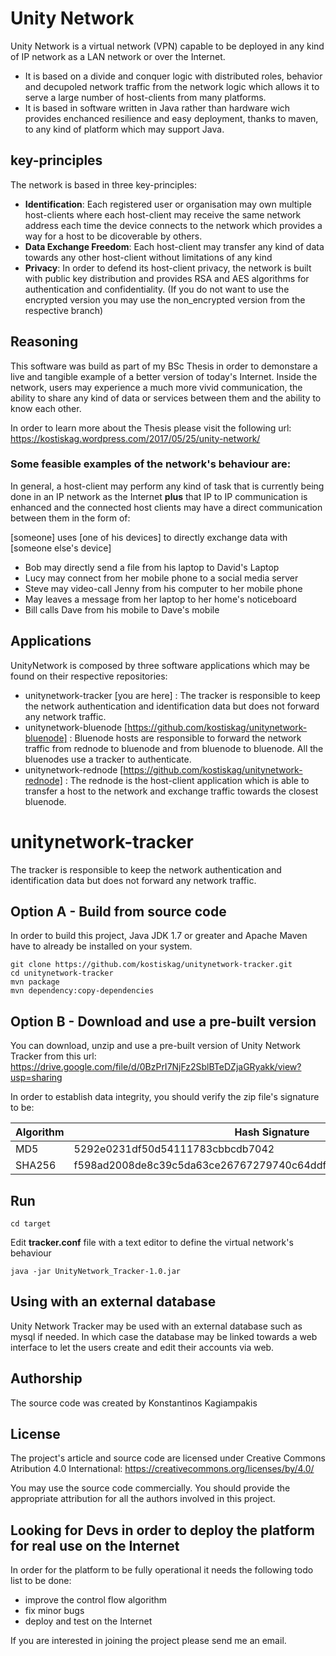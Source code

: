 # Unity Network
Unity Network is a virtual network (VPN) capable to be deployed in any kind of IP network as a LAN network or over the Internet.

* It is based on a divide and conquer logic with distributed roles, behavior and decupoled network traffic from the network logic which allows it to serve a large number of host-clients from many platforms.
* It is based in software written in Java rather than hardware wich provides enchanced resilience and easy deployment, thanks to maven, to any kind of platform which may support Java.

## key-principles
The network is based in three key-principles:

* **Identification**: Each registered user or organisation may own multiple host-clients where each host-client may receive the same network address each time the device connects to the network which provides a way for a host to be dicoverable by others.
* **Data Exchange Freedom**: Each host-client may transfer any kind of data towards any other host-client without limitations of any kind
* **Privacy**: In order to defend its host-client privacy, the network is built with public key distribution and provides RSA and AES algorithms for authentication and confidentiality.
(If you do not want to use the encrypted version you may use the non_encrypted version from the respective branch)

## Reasoning
This software was build as part of my BSc Thesis in order to demonstare a live and tangible example of a better version of today's Internet. Inside the network, users may experience a much more vivid communication, the ability to share any kind of data or services between them and the ability to know each other. 

In order to learn more about the Thesis please visit the following url:
https://kostiskag.wordpress.com/2017/05/25/unity-network/

### Some feasible examples of the network's behaviour are:
In general, a host-client may perform any kind of task that is currently being done in an IP network as the Internet
**plus** that IP to IP communication is enhanced and the connected host clients may have a direct communication between them in the form of:

[someone] uses [one of his devices] to directly exchange data with [someone else's device]
* Bob may directly send a file from his laptop to David's Laptop
* Lucy may connect from her mobile phone to a social media server
* Steve may video-call Jenny from his computer to her mobile phone
* May leaves a message from her laptop to her home's noticeboard
* Bill calls Dave from his mobile to Dave's mobile

## Applications
UnityNetwork is composed by three software applications which may be found on their respective repositories:
* unitynetwork-tracker  [you are here] : The tracker is responsible to keep the network authentication and identification data but does not forward any network traffic.
* unitynetwork-bluenode [https://github.com/kostiskag/unitynetwork-bluenode] : Bluenode hosts are responsible to forward the network traffic from rednode to bluenode and from bluenode to bluenode. All the bluenodes use a tracker to authenticate.
* unitynetwork-rednode  [https://github.com/kostiskag/unitynetwork-rednode] : The rednode is the host-client application which is able to transfer a host to the network and exchange traffic towards the closest bluenode.

# unitynetwork-tracker
The tracker is responsible to keep the network authentication and identification data but does not forward any network traffic.

## Option A - Build from source code
In order to build this project, Java JDK 1.7 or greater and Apache Maven have to already be installed on your system.
```
git clone https://github.com/kostiskag/unitynetwork-tracker.git
cd unitynetwork-tracker
mvn package
mvn dependency:copy-dependencies
```

## Option B - Download and use a pre-built version
You can download, unzip and use a pre-built version of Unity Network Tracker from this url:
https://drive.google.com/file/d/0BzPrI7NjFz2SblBTeDZjaGRyakk/view?usp=sharing

In order to establish data integrity, you should verify the zip file's signature to be:

| Algorithm | Hash Signature |
| --- | --- |
| MD5 | 5292e0231df50d54111783cbbcdb7042 |
| SHA256 | f598ad2008de8c39c5da63ce26767279740c64ddf0d541a125b71930850fa366 |

## Run
```
cd target
```
Edit **tracker.conf** file with a text editor to define the virtual network's behaviour
```
java -jar UnityNetwork_Tracker-1.0.jar 
```

## Using with an external database
Unity Network Tracker may be used with an external database such as mysql if needed.
In which case the database may be linked towards a web interface to let the users create and edit their accounts via web.

## Authorship
The source code was created by Konstantinos Kagiampakis

## License
The project's article and source code are licensed under Creative Commons Atribution 4.0 International: https://creativecommons.org/licenses/by/4.0/

You may use the source code commercially. You should provide the appropriate attribution for all the authors involved in this project.

## Looking for Devs in order to deploy the platform for real use on the Internet
In order for the platform to be fully operational it needs the following todo list to be done:
* improve the control flow algorithm
* fix minor bugs
* deploy and test on the Internet

If you are interested in joining the project please send me an email.
